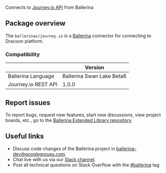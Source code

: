 Connects to [Journey.io API](https://developers.journy.io/) from Ballerina

## Package overview

The `ballerinax/journey.io` is a [Ballerina](https://ballerina.io/) connector for connecting to Dracoon platform.

### Compatibility
|                      | Version                    |
|----------------------|----------------------------|
| Ballerina Language   | Ballerina Swan Lake Beta6  |
| Journey.io REST API  | 1.0.0                      |

## Report issues
To report bugs, request new features, start new discussions, view project boards, etc., go to the [Ballerina Extended Library repository](https://github.com/ballerina-platform/ballerina-extended-library)

## Useful links
- Discuss code changes of the Ballerina project in [ballerina-dev@googlegroups.com](mailto:ballerina-dev@googlegroups.com).
- Chat live with us via our [Slack channel](https://ballerina.io/community/slack/).
- Post all technical questions on Stack Overflow with the [#ballerina](https://stackoverflow.com/questions/tagged/ballerina) tag
